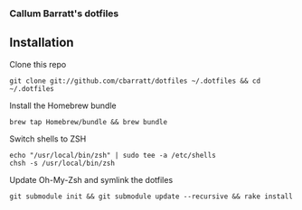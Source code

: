 ### Callum Barratt's dotfiles

## Installation

Clone this repo

    git clone git://github.com/cbarratt/dotfiles ~/.dotfiles && cd ~/.dotfiles

Install the Homebrew bundle

    brew tap Homebrew/bundle && brew bundle

Switch shells to ZSH

    echo "/usr/local/bin/zsh" | sudo tee -a /etc/shells
    chsh -s /usr/local/bin/zsh

Update Oh-My-Zsh and symlink the dotfiles

    git submodule init && git submodule update --recursive && rake install
